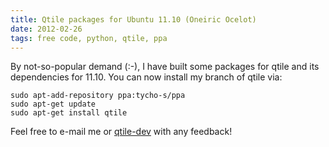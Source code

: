 ```yaml
---
title: Qtile packages for Ubuntu 11.10 (Oneiric Ocelot)
date: 2012-02-26
tags: free code, python, qtile, ppa
---
```


By not-so-popular demand (:-), I have built some packages for qtile
and its dependencies for 11.10. You can now install my branch of qtile
via:

    sudo apt-add-repository ppa:tycho-s/ppa
    sudo apt-get update
    sudo apt-get install qtile

Feel free to e-mail me or [qtile-dev][1] with any feedback!

 [1]: http://groups.google.com/group/qtile-dev
